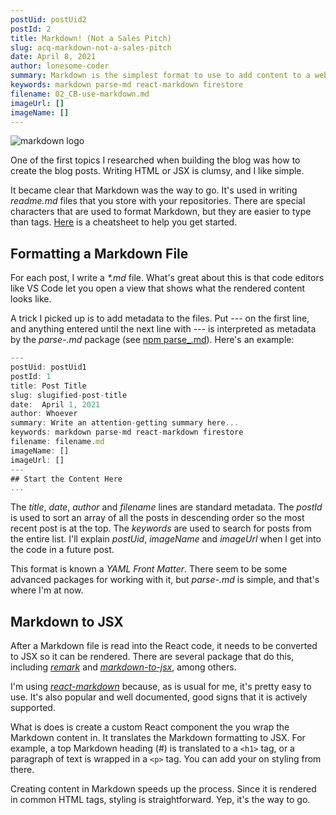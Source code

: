 ```yaml
---
postUid: postUid2
postId: 2
title: Markdown! (Not a Sales Pitch)
slug: acq-markdown-not-a-sales-pitch
date: April 8, 2021
author: lonesome-coder
summary: Markdown is the simplest format to use to add content to a website. There are a couple of tools that are needed to use Markdown files in a React project...
keywords: markdown parse-md react-markdown firestore
filename: 02_CB-use-markdown.md
imageUrl: []
imageName: []
---
```


![markdown logo]()

One of the first topics I researched when building the blog was how to create the blog posts. Writing HTML or JSX is clumsy, and I like simple.

It became clear that Markdown was the way to go. It's used in writing _readme.md_ files that you store with your repositories. There are special characters that are used to format Markdown, but they are easier to type than tags. [Here](https://commonmark.org/help/) is a cheatsheet to help you get started.

## Formatting a Markdown File

For each post, I write a _\*.md_ file. What's great about this is that code editors like VS Code let you open a view that shows what the rendered content looks like.

A trick I picked up is to add metadata to the files. Put _---_ on the first line, and anything entered until the next line with _---_ is interpreted as metadata by the _parse\-.md_ package (see [npm parse\_.md](https://www.npmjs.com/package/parse-md)). Here's an example:

```js
---
postUid: postUid1
postId: 1
title: Post Title
slug: slugified-post-title
date:  April 1, 2021
author: Whoever
summary: Write an attention-getting summary here...
keywords: markdown parse-md react-markdown firestore
filename: filename.md
imageName: []
imageUrl: []
---
## Start the Content Here
...
```

The _title_, _date_, _author_ and _filename_ lines are standard metadata. The _postId_ is used to sort an array of all the posts in descending order so the most recent post is at the top. The _keywords_ are used to search for posts from the entire list. I'll explain _postUid_, _imageName_ and _imageUrl_ when I get into the code in a future post.

This format is known a _YAML Front Matter_. There seem to be some advanced packages for working with it, but _parse\-.md_ is simple, and that's where I'm at now.

## Markdown to JSX

After a Markdown file is read into the React code, it needs to be converted to JSX so it can be rendered. There are several package that do this, including [_remark_](https://www.npmjs.com/package/marked) and [_markdown-to-jsx_](https://www.npmjs.com/package/markdown-to-jsx), among others.

I'm using [_react-markdown_](https://www.npmjs.com/package/react-markdown) because, as is usual for me, it's pretty easy to use. It's also popular and well documented, good signs that it is actively supported.

What is does is create a custom React component the you wrap the Markdown content in. It translates the Markdown formatting to JSX. For example, a top Markdown heading (#) is translated to a `<h1>` tag, or a paragraph of text is wrapped in a `<p>` tag. You can add your on styling from there.

Creating content in Markdown speeds up the process. Since it is rendered in common HTML tags, styling is straightforward. Yep, it's the way to go.
